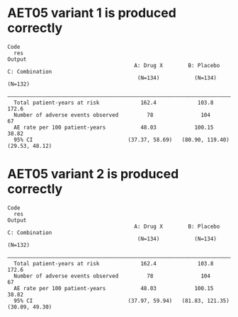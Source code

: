 # AET05 variant 1 is produced correctly

    Code
      res
    Output
                                            A: Drug X        B: Placebo      C: Combination
                                             (N=134)           (N=134)          (N=132)    
      —————————————————————————————————————————————————————————————————————————————————————
      Total patient-years at risk             162.4             103.8            172.6     
      Number of adverse events observed         78               104               67      
      AE rate per 100 patient-years           48.03            100.15            38.82     
      95% CI                              (37.37, 58.69)   (80.90, 119.40)   (29.53, 48.12)

# AET05 variant 2 is produced correctly

    Code
      res
    Output
                                            A: Drug X        B: Placebo      C: Combination
                                             (N=134)           (N=134)          (N=132)    
      —————————————————————————————————————————————————————————————————————————————————————
      Total patient-years at risk             162.4             103.8            172.6     
      Number of adverse events observed         78               104               67      
      AE rate per 100 patient-years           48.03            100.15            38.82     
      95% CI                              (37.97, 59.94)   (81.83, 121.35)   (30.09, 49.30)

